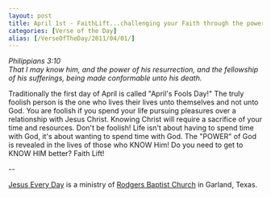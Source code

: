 ```yaml
---
layout: post
title: April 1st - FaithLift...challenging your Faith through the power of
categories: [Verse of the Day]
alias: [/VerseOfTheDay/2011/04/01/]
---
```


_Philippians 3:10  
That I may know him, and the power of his resurrection, and the
fellowship of his sufferings, being made conformable unto his
death._

Traditionally the first day of April is called "April's Fools Day!"
The truly foolish person is the one who lives their lives unto
themselves and not unto God. You are foolish if you spend your life
pursuing pleasures over a relationship with Jesus Christ. Knowing
Christ will require a sacrifice of your time and resources. Don't be
foolish! Life isn't about having to spend time with God, it's about
wanting to spend time with God. The "POWER" of God is revealed in the
lives of those who KNOW Him!
Do you need to get to KNOW HIM better? Faith Lift!

 --

<a href=http://jesuseveryday.net>Jesus Every Day</a> is a ministry of <a href=http://rodgersbaptist.net>Rodgers Baptist Church</a> in Garland, Texas.
